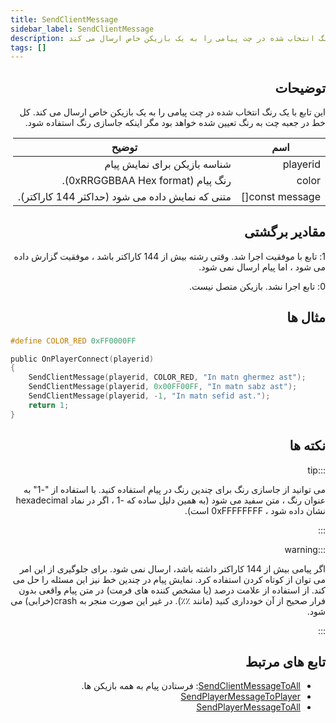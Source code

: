 ```yaml
---
title: SendClientMessage
sidebar_label: SendClientMessage
description: این تابع با یک رنگ انتخاب شده در چت پیامی را به یک بازیکن خاص ارسال می کند.
tags: []
---
```


<div dir="rtl" style={{ textAlign: "right" }}>

## توضیحات

این تابع با یک رنگ انتخاب شده در چت پیامی را به یک بازیکن خاص ارسال می کند. کل خط در جعبه چت به رنگ تعیین شده خواهد بود مگر اینکه جاسازی رنگ استفاده شود.

| اسم            | توضیح                                           |
| --------------- | ----------------------------------------------------- |
| playerid        | شناسه بازیکن برای نمایش پیام       |
| color           | رنگ پیام (0xRRGGBBAA Hex format).     |
| const message[] | متنی که نمایش داده می شود (حداکثر 144 کاراکتر). |

## مقادیر برگشتی

1: تابع با موفقیت اجرا شد. وقتی رشته بیش از 144 کاراکتر باشد ، موفقیت گزارش داده می شود ، اما پیام ارسال نمی شود.


0: تابع اجرا نشد. بازیکن متصل نیست.

## مثال ها

</div>

```c
#define COLOR_RED 0xFF0000FF

public OnPlayerConnect(playerid)
{
    SendClientMessage(playerid, COLOR_RED, "In matn ghermez ast");
    SendClientMessage(playerid, 0x00FF00FF, "In matn sabz ast");
    SendClientMessage(playerid, -1, "In matn sefid ast.");
    return 1;
}
```

<div dir="rtl" style={{ textAlign: "right" }}>

## نکته ها

:::tip

می توانید از جاسازی رنگ برای چندین رنگ در پیام استفاده کنید. با استفاده از "-1" به عنوان رنگ ، متن سفید می شود (به همین دلیل ساده که -1 ، اگر در نماد hexadecimal نشان داده شود ، 0xFFFFFFFF است).


:::

:::warning

اگر پیامی بیش از 144 کاراکتر داشته باشد، ارسال نمی شود. برای جلوگیری از این امر می توان از کوتاه کردن استفاده کرد. نمایش پیام در چندین خط نیز این مسئله را حل می کند. از استفاده از علامت درصد (یا مشخص کننده های فرمت) در متن پیام واقعی بدون فرار صحیح از آن خودداری کنید (مانند ٪٪). در غیر این صورت منجر به crash(خرابی) می شود.


:::

## تابع های مرتبط

- [SendClientMessageToAll](SendClientMessageToAll): فرستادن پیام به همه بازیکن ها.
- [SendPlayerMessageToPlayer](SendPlayerMessageToPlayer)
- [SendPlayerMessageToAll](SendPlayerMessageToAll)
</div>